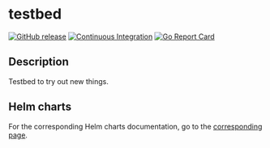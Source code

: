 # testbed

[![GitHub release](https://img.shields.io/github/v/release/juanjjaramillo/testbed)](https://github.com/juanjjaramillo/testbed/releases/latest)
[![Continuous Integration](https://github.com/juanjjaramillo/testbed/actions/workflows/ci.yml/badge.svg)](https://github.com/juanjjaramillo/testbed/actions/workflows/ci.yml)
[![Go Report Card](https://goreportcard.com/badge/github.com/juanjjaramillo/testbed)](https://goreportcard.com/report/github.com/juanjjaramillo/testbed)

## Description
Testbed to try out new things.

## Helm charts
For the corresponding Helm charts documentation, go to the [corresponding page](https://juanjjaramillo.github.io/testbed/).
